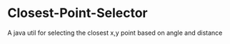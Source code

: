 # Closest-Point-Selector
A java util for selecting the closest x,y point based on angle and distance
